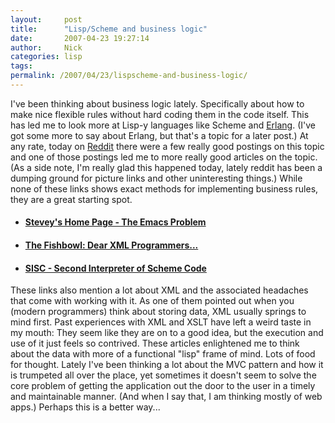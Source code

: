 ```yaml
---
layout:     post
title:      "Lisp/Scheme and business logic"
date:       2007-04-23 19:27:14
author:     Nick
categories: lisp
tags:  
permalink: /2007/04/23/lispscheme-and-business-logic/
---
```

I've been thinking about business logic lately. Specifically about how to make nice flexible rules without hard coding them in the code itself. This has led me to look more at Lisp-y languages like Scheme and [Erlang](http://erlang.org). (I've got some more to say about Erlang, but that's a topic for a later post.) At any rate, today on [Reddit](http://reddit.com) there were a few really good postings on this topic and one of those postings led me to more really good articles on the topic. (As a side note, I'm really glad this happened today, lately reddit has been a dumping ground for picture links and other uninteresting things.) While none of these links shows exact methods for implementing business rules, they are a great starting spot. 

  * #### [Stevey's Home Page - The Emacs Problem](http://steve.yegge.googlepages.com/the-emacs-problem)

  * #### [The Fishbowl: Dear XML Programmers...](http://fishbowl.pastiche.org/2003/05/05/dear_xml_programmers)

  * #### [SISC - Second Interpreter of Scheme Code](http://sisc-scheme.org/)


These links also mention a lot about XML and the associated headaches that come with working with it. As one of them pointed out when you (modern programmers) think about storing data, XML usually springs to mind first. Past experiences with XML and XSLT have left a weird taste in my mouth: They seem like they are on to a good idea, but the execution and use of it just feels so contrived. These articles enlightened me to think about the data with more of a functional "lisp" frame of mind. Lots of food for thought. Lately I've been thinking a lot about the MVC pattern and how it is trumpeted all over the place, yet sometimes it doesn't seem to solve the core problem of getting the application out the door to the user in a timely and maintainable manner. (And when I say that, I am thinking mostly of web apps.) Perhaps this is a better way...
